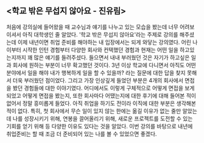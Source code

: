 ## <학교 밖은 무섭지 않아요 - 진유림>

 
 처음에 강의실에 들어왔을 때 교수님과 얘기를 나누고 있는 모습을 봤는데 너무 어려보이셔서 아직 대학생인 줄 알았다. 
'학교 밖은 무섭지 않아요'라는 주제로 강의를 해주셨는데 이제 내년이면 취업 준비를 해야하는 내 입장에서는 되게 와닿는 강의였다. 
어린 나이부터 시작한 인턴 경험부터 다양한 회사와 컨택했던 경험과 현재는 어떤 일을 하고있는지까지 꽤 많은 얘기를 들려주셨다.
들으면서 내내 부러웠던 것은 자기가 하고싶은 일과 회사에 원하는 부분이 너무 확고했던 것이다. 3년 이상 학교에 다니면서 아직도 
어떤 분야에서 일을 해야 내가 행복하게 일을 할 수 있을까? 라는 질문에 대한 답을 찾지 못해서 더욱 부러웠던 점이었다. 
그리고 가장 인상깊게 들었던 부분은 4개의 회사에서 면접을 봤던 경험들에 대한 이야기였다. 어디에서도 이렇게 구체적으로
어떻게 면접을 보게 되었고 어떻게 면접을 봤는지, 또한 회사마다 어땠는지에 대한 후기에 대해 들어본 적이 없어서 정말 흥미롭게 들었다.
아직 취업을 하기도 전이라 이직에 대한 부분은 생각해본 적이 없다. 특히, 첫 회사에서 무슨 일이 있지 않는 한에는 옮길 이유가 없는 줄만 알았는데
나를 성장시키기 위해, 연봉을 끌어올리기 위해, 새로운 프로젝트를 도전할 수 있는 기회를 얻기 위해 등 다양한 이유도 있다는 것을 알았다.
이번 강의를 바탕으로 내년에 취업준비는 할 때 조금 더 준비되어 있는 나를 볼 수 있었으면 좋겠다.
